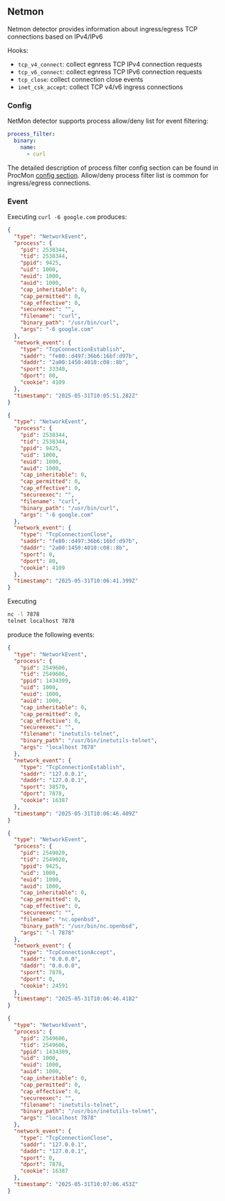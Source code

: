 ## Netmon

Netmon detector provides information about ingress/egress TCP connections
based on IPv4/IPv6

Hooks:

- `tcp_v4_connect`: collect egnress TCP IPv4 connection requests
- `tcp_v6_connect`: collect egnress TCP IPv6 connection requests
- `tcp_close`: collect connection close events
- `inet_csk_accept`: collect TCP v4/v6 ingress connections

### Config

NetMon detector supports process allow/deny list for event filtering:

```yaml
process_filter:
  binary:
    name:
      - curl
```

The detailed description of process filter config section can be found in ProcMon [config section](procmon.md#config).
Allow/deny process filter list is common for ingress/egress connections.

### Event

Executing `curl -6 google.com` produces:

```json
{
  "type": "NetworkEvent",
  "process": {
    "pid": 2538344,
    "tid": 2538344,
    "ppid": 9425,
    "uid": 1000,
    "euid": 1000,
    "auid": 1000,
    "cap_inheritable": 0,
    "cap_permitted": 0,
    "cap_effective": 0,
    "secureexec": "",
    "filename": "curl",
    "binary_path": "/usr/bin/curl",
    "args": "-6 google.com"
  },
  "network_event": {
    "type": "TcpConnectionEstablish",
    "saddr": "fe80::d497:36b6:16bf:d97b",
    "daddr": "2a00:1450:4010:c08::8b",
    "sport": 33340,
    "dport": 80,
    "cookie": 4109
  },
  "timestamp": "2025-05-31T10:05:51.282Z"
}
```

```json
{
  "type": "NetworkEvent",
  "process": {
    "pid": 2538344,
    "tid": 2538344,
    "ppid": 9425,
    "uid": 1000,
    "euid": 1000,
    "auid": 1000,
    "cap_inheritable": 0,
    "cap_permitted": 0,
    "cap_effective": 0,
    "secureexec": "",
    "filename": "curl",
    "binary_path": "/usr/bin/curl",
    "args": "-6 google.com"
  },
  "network_event": {
    "type": "TcpConnectionClose",
    "saddr": "fe80::d497:36b6:16bf:d97b",
    "daddr": "2a00:1450:4010:c08::8b",
    "sport": 0,
    "dport": 80,
    "cookie": 4109
  },
  "timestamp": "2025-05-31T10:06:41.399Z"
}
```
Executing

```bash
nc -l 7878
telnet localhost 7878
```

produce the following events:

```json
{
  "type": "NetworkEvent",
  "process": {
    "pid": 2549606,
    "tid": 2549606,
    "ppid": 1434309,
    "uid": 1000,
    "euid": 1000,
    "auid": 1000,
    "cap_inheritable": 0,
    "cap_permitted": 0,
    "cap_effective": 0,
    "secureexec": "",
    "filename": "inetutils-telnet",
    "binary_path": "/usr/bin/inetutils-telnet",
    "args": "localhost 7878"
  },
  "network_event": {
    "type": "TcpConnectionEstablish",
    "saddr": "127.0.0.1",
    "daddr": "127.0.0.1",
    "sport": 38570,
    "dport": 7878,
    "cookie": 16387
  },
  "timestamp": "2025-05-31T10:06:46.409Z"
}
```

```json
{
  "type": "NetworkEvent",
  "process": {
    "pid": 2549020,
    "tid": 2549020,
    "ppid": 9425,
    "uid": 1000,
    "euid": 1000,
    "auid": 1000,
    "cap_inheritable": 0,
    "cap_permitted": 0,
    "cap_effective": 0,
    "secureexec": "",
    "filename": "nc.openbsd",
    "binary_path": "/usr/bin/nc.openbsd",
    "args": "-l 7878"
  },
  "network_event": {
    "type": "TcpConnectionAccept",
    "saddr": "0.0.0.0",
    "daddr": "0.0.0.0",
    "sport": 7878,
    "dport": 0,
    "cookie": 24591
  },
  "timestamp": "2025-05-31T10:06:46.4182"
}
```

```json
{
  "type": "NetworkEvent",
  "process": {
    "pid": 2549606,
    "tid": 2549606,
    "ppid": 1434309,
    "uid": 1000,
    "euid": 1000,
    "auid": 1000,
    "cap_inheritable": 0,
    "cap_permitted": 0,
    "cap_effective": 0,
    "secureexec": "",
    "filename": "inetutils-telnet",
    "binary_path": "/usr/bin/inetutils-telnet",
    "args": "localhost 7878"
  },
  "network_event": {
    "type": "TcpConnectionClose",
    "saddr": "127.0.0.1",
    "daddr": "127.0.0.1",
    "sport": 0,
    "dport": 7878,
    "cookie": 16387
  },
  "timestamp": "2025-05-31T10:07:06.453Z"
}
```